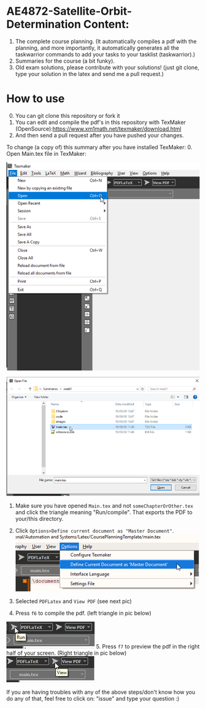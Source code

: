 # AE4872-Satellite-Orbit-Determination Content:

1. The complete course planning. (It automatically compiles a pdf with the planning, and more importantly, it automatically generates all the taskwarrior commands to add your tasks to your tasklist (taskwarrior).)
2. Summaries for the course (a bit funky).
3. Old exam solutions, please contribute with your solutions! (just git clone, type your solution in the latex and send me a pull request.)


# How to use
0. You can git clone this repository or fork it
1. You can edit and compile the pdf's in this repository with TexMaker (OpenSource):https://www.xm1math.net/texmaker/download.html
2. And then send a pull request after you have pushed your changes. 

To change (a copy of) this summary after you have installed TexMaker:
  0. Open Main.tex file in TexMaker:
  
  ![1](./HowToUseTexMaker/1.png)
  
  ![1](./HowToUseTexMaker/2.png)
  
  1. Make sure you have opened `Main.tex` and not `someChapterOrOther.tex` and click the triangle meaning "Run/compile". That exports the PDF to your/this directory.
  
  
  2. Click `Options>Define current document as "Master Document"`.
  ![1](./HowToUseTexMaker/master_document.png)
  
  3. Selected `PDFLatex` and `View PDF` (see next pic)
  
  4. Press `f6` to compile the pdf. (left triangle in pic below)
  
  ![1](./HowToUseTexMaker/3.png)
  5. Press `f7` to preview the pdf in the right half of your screen. (Right triangle in pic below)
  ![1](./HowToUseTexMaker/4.png)

If you are having troubles with any of the above steps/don't know how you do any of that, feel free to click on: "issue" and type your question :)
